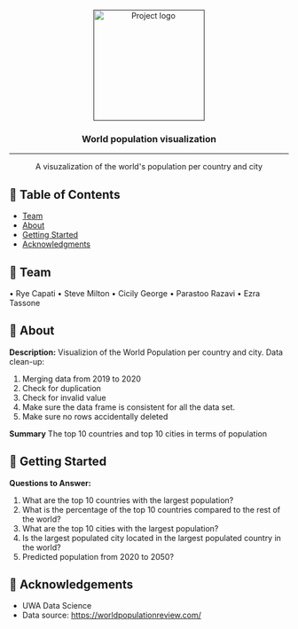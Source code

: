 <p align="center">
  <a href="" rel="noopener">
 <img width=200px height=200px src="https://i.imgur.com/6wj0hh6.jpg" alt="Project logo"></a>
</p>

<h3 align="center">World population visualization</h3>

<div align="center">

</div>

---

<p align="center">  A visuzalization of the world's population per country and city 
    <br> 
</p>

## 📝 Table of Contents

- [Team](#Team)
- [About](#about)
- [Getting Started](#getting_started)
- [Acknowledgments](#acknowledgement)

## 🧐 Team <a name = "Team"></a>
•	Rye Capati
•	Steve Milton
•	Cicily George
•	Parastoo Razavi
•	Ezra Tassone

## 🧐 About <a name = "about"></a>
**Description:**
Visualizion of the World Population per country and city.
Data clean-up:
1.	Merging data from 2019 to 2020
2.	Check for duplication
3.	Check for invalid value
4.	Make sure the data frame is consistent for all the data set.
5.	Make sure no rows accidentally deleted


**Summary**
The top 10 countries and top 10 cities in terms of population <br>


## 🏁 Getting Started <a name = "getting_started"></a>

**Questions to Answer:** <br>
1.	What are the top 10 countries with the largest population?
2.	What is the percentage of the top 10 countries compared to the rest of the world?
3.	What are the top 10 cities with the largest population?
4.  Is the largest populated city located in the largest populated country in the world?
5.	Predicted population from 2020 to 2050?

## 🎉 Acknowledgements <a name = "acknowledgement"></a>
- UWA Data Science
- Data source: https://worldpopulationreview.com/
